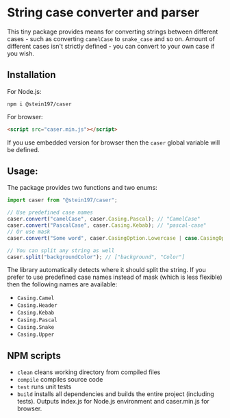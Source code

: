 # String case converter and parser
This tiny package provides means for converting strings between different cases - such as converting `camelCase` to `snake_case` and so on. Amount of different cases isn't strictly defined - you can convert to your own case if you wish.

## Installation
For Node.js:
```
npm i @stein197/caser
```
For browser:
```html
<script src="caser.min.js"></script>
```
If you use embedded version for browser then the `caser` global variable will be defined.

## Usage:
The package provides two functions and two enums:
```js
import caser from "@stein197/caser";

// Use predefined case names
caser.convert("camelCase", caser.Casing.Pascal); // "CamelCase"
caser.convert("PascalCase", caser.Casing.Kebab); // "pascal-case"
// Or use mask
caser.convert("Some word", caser.CasingOption.Lowercase | case.CasingOption.FirstWordLetterUppercase, "/"); // "Some/word"

// You can split any string as well
caser.split("backgroundColor"); // ["background", "Color"]
```
The library automatically detects where it should split the string. If you prefer to use predefined case names instead of mask (which is less flexible) then the following names are available:

- `Casing.Camel`
- `Casing.Header`
- `Casing.Kebab`
- `Casing.Pascal`
- `Casing.Snake`
- `Casing.Upper`

## NPM scripts
- `clean` cleans working directory from compiled files
- `compile` compiles source code
- `test` runs unit tests
- `build` installs all dependencies and builds the entire project (including tests). Outputs index.js for Node.js environment and caser.min.js for browser.
